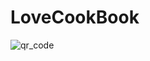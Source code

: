 # LoveCookBook
 
![qr_code](https://github.com/boredream/LoveCookBook-UniApp/assets/3667572/9f119e6c-09d6-427a-99d6-ee07f7e4ddb5)
